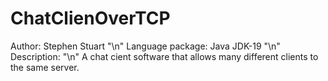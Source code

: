# ChatClienOverTCP
Author: Stephen Stuart
"\n" Language package: Java JDK-19
"\n" Description: 
"\n" A chat cient software that allows many different clients to the same server. 

